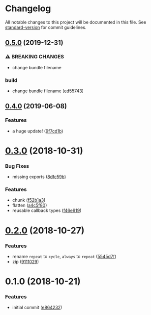 # Changelog

All notable changes to this project will be documented in this file. See [standard-version](https://github.com/conventional-changelog/standard-version) for commit guidelines.

## [0.5.0](https://github.com/reinventing-wheels/it/compare/v0.4.0...v0.5.0) (2019-12-31)


### ⚠ BREAKING CHANGES

* change bundle filename

### build

* change bundle filename ([ed55743](https://github.com/reinventing-wheels/it/commit/ed557435969a26e7feb67a88a5562a9d5521651c))

## [0.4.0](https://github.com/reinventing-wheels/it/compare/v0.3.0...v0.4.0) (2019-06-08)


### Features

* a huge update! ([9f7cd1b](https://github.com/reinventing-wheels/it/commit/9f7cd1b))



<a name="0.3.0"></a>
# [0.3.0](https://github.com/reinventing-wheels/it/compare/v0.2.0...v0.3.0) (2018-10-31)


### Bug Fixes

* missing exports ([8dfc59b](https://github.com/reinventing-wheels/it/commit/8dfc59b))


### Features

* chunk ([f52b1a3](https://github.com/reinventing-wheels/it/commit/f52b1a3))
* flatten ([a4c5f80](https://github.com/reinventing-wheels/it/commit/a4c5f80))
* reusable callback types ([f46e919](https://github.com/reinventing-wheels/it/commit/f46e919))



<a name="0.2.0"></a>
# [0.2.0](https://github.com/reinventing-wheels/it/compare/v0.1.0...v0.2.0) (2018-10-27)


### Features

* rename `repeat` to `cycle`, `always` to `repeat` ([5545d7f](https://github.com/reinventing-wheels/it/commit/5545d7f))
* zip ([9111029](https://github.com/reinventing-wheels/it/commit/9111029))



<a name="0.1.0"></a>
# 0.1.0 (2018-10-21)


### Features

* initial commit ([e864232](https://github.com/reinventing-wheels/it/commit/e864232))
